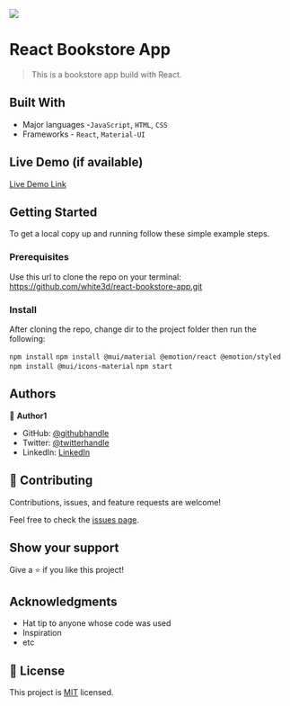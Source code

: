 ![](https://img.shields.io/badge/Microverse-blueviolet)

# React Bookstore App

> This is a bookstore app build with React.


## Built With

- Major languages -`JavaScript`, `HTML`, `CSS`
- Frameworks - `React`, `Material-UI`

## Live Demo (if available)

[Live Demo Link](http://edwardodhiambo.me/react-bookstore-app/)


## Getting Started


To get a local copy up and running follow these simple example steps.

### Prerequisites
Use this url to clone the repo on your terminal: https://github.com/white3d/react-bookstore-app.git

### Install
After cloning the repo, change dir to the project folder then run the following:

 `npm install`
 `npm install @mui/material @emotion/react @emotion/styled`
 `npm install @mui/icons-material`
 `npm start`



## Authors

👤 **Author1**

- GitHub: [@githubhandle](https://github.com/githubhandle)
- Twitter: [@twitterhandle](https://twitter.com/twitterhandle)
- LinkedIn: [LinkedIn](https://linkedin.com/in/linkedinhandle)


## 🤝 Contributing

Contributions, issues, and feature requests are welcome!

Feel free to check the [issues page](https://github.com/white3d/react-bookstore-app/issues).

## Show your support

Give a ⭐️ if you like this project!

## Acknowledgments

- Hat tip to anyone whose code was used
- Inspiration
- etc

## 📝 License

This project is [MIT](./MIT.md) licensed.
